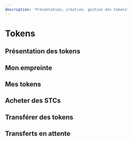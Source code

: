 ```yaml
---
description: 'Présentation, création, gestion des tokens'
---
```


# Tokens

## Présentation des tokens

## Mon empreinte

## Mes tokens

## Acheter des STCs

## Transférer des tokens

## Transferts en attente

